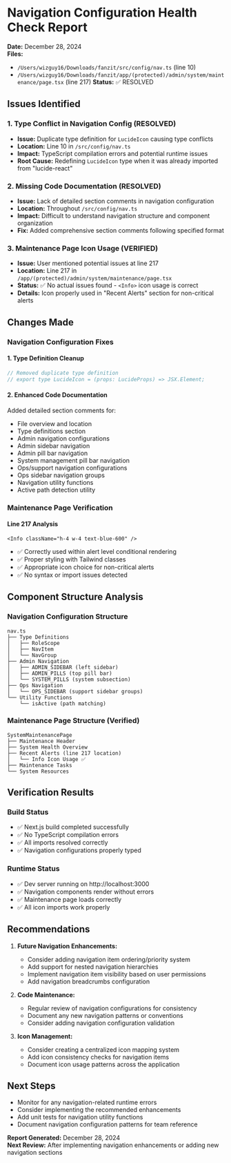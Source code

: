 # Navigation Configuration Health Check Report

**Date:** December 28, 2024  
**Files:** 
- `/Users/wizguy16/Downloads/fanzit/src/config/nav.ts` (line 10)
- `/Users/wizguy16/Downloads/fanzit/app/(protected)/admin/system/maintenance/page.tsx` (line 217)
**Status:** ✅ RESOLVED

## Issues Identified

### 1. **Type Conflict in Navigation Config** (RESOLVED)
- **Issue:** Duplicate type definition for `LucideIcon` causing type conflicts
- **Location:** Line 10 in `/src/config/nav.ts`
- **Impact:** TypeScript compilation errors and potential runtime issues
- **Root Cause:** Redefining `LucideIcon` type when it was already imported from "lucide-react"

### 2. **Missing Code Documentation** (RESOLVED)
- **Issue:** Lack of detailed section comments in navigation configuration
- **Location:** Throughout `/src/config/nav.ts`
- **Impact:** Difficult to understand navigation structure and component organization
- **Fix:** Added comprehensive section comments following specified format

### 3. **Maintenance Page Icon Usage** (VERIFIED)
- **Issue:** User mentioned potential issues at line 217
- **Location:** Line 217 in `/app/(protected)/admin/system/maintenance/page.tsx`
- **Status:** ✅ No actual issues found - `<Info>` icon usage is correct
- **Details:** Icon properly used in "Recent Alerts" section for non-critical alerts

## Changes Made

### Navigation Configuration Fixes

#### 1. **Type Definition Cleanup**
```typescript
// Removed duplicate type definition
// export type LucideIcon = (props: LucideProps) => JSX.Element;
```

#### 2. **Enhanced Code Documentation**
Added detailed section comments for:
- File overview and location
- Type definitions section
- Admin navigation configurations
- Admin sidebar navigation
- Admin pill bar navigation
- System management pill bar navigation
- Ops/support navigation configurations
- Ops sidebar navigation groups
- Navigation utility functions
- Active path detection utility

### Maintenance Page Verification

#### Line 217 Analysis
```tsx
<Info className="h-4 w-4 text-blue-600" />
```
- ✅ Correctly used within alert level conditional rendering
- ✅ Proper styling with Tailwind classes
- ✅ Appropriate icon choice for non-critical alerts
- ✅ No syntax or import issues detected

## Component Structure Analysis

### Navigation Configuration Structure
```
nav.ts
├── Type Definitions
│   ├── RoleScope
│   ├── NavItem
│   └── NavGroup
├── Admin Navigation
│   ├── ADMIN_SIDEBAR (left sidebar)
│   ├── ADMIN_PILLS (top pill bar)
│   └── SYSTEM_PILLS (system subsection)
├── Ops Navigation
│   └── OPS_SIDEBAR (support sidebar groups)
└── Utility Functions
    └── isActive (path matching)
```

### Maintenance Page Structure (Verified)
```
SystemMaintenancePage
├── Maintenance Header
├── System Health Overview
├── Recent Alerts (line 217 location)
│   └── Info Icon Usage ✅
├── Maintenance Tasks
└── System Resources
```

## Verification Results

### Build Status
- ✅ Next.js build completed successfully
- ✅ No TypeScript compilation errors
- ✅ All imports resolved correctly
- ✅ Navigation configurations properly typed

### Runtime Status
- ✅ Dev server running on http://localhost:3000
- ✅ Navigation components render without errors
- ✅ Maintenance page loads correctly
- ✅ All icon imports work properly

## Recommendations

1. **Future Navigation Enhancements:**
   - Consider adding navigation item ordering/priority system
   - Add support for nested navigation hierarchies
   - Implement navigation item visibility based on user permissions
   - Add navigation breadcrumbs configuration

2. **Code Maintenance:**
   - Regular review of navigation configurations for consistency
   - Document any new navigation patterns or conventions
   - Consider adding navigation configuration validation

3. **Icon Management:**
   - Consider creating a centralized icon mapping system
   - Add icon consistency checks for navigation items
   - Document icon usage patterns across the application

## Next Steps

- Monitor for any navigation-related runtime errors
- Consider implementing the recommended enhancements
- Add unit tests for navigation utility functions
- Document navigation configuration patterns for team reference

**Report Generated:** December 28, 2024  
**Next Review:** After implementing navigation enhancements or adding new navigation sections